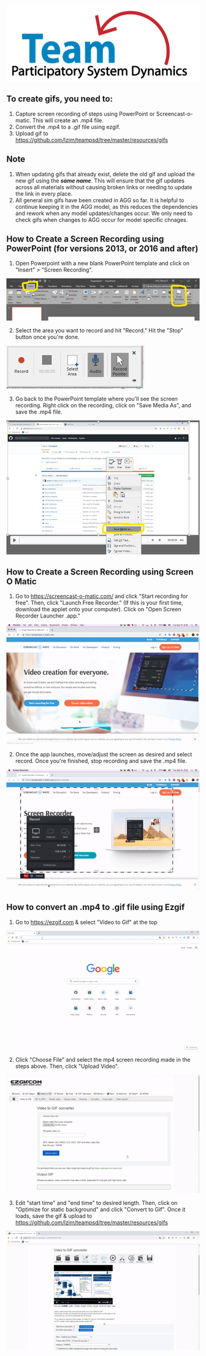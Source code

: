 <img src = "https://github.com/lzim/teampsd/blob/teampsd_style/teampsd_logo/team_psd_logo_sm.png"
     height = "200" width = "600">  
     
## To create gifs, you need to:
1. Capture screen recording of steps using PowerPoint or Screencast-o-matic. This will create an .mp4 file.
2. Convert the .mp4 to a .gif file using ezgif.
3. Upload gif to https://github.com/lzim/teampsd/tree/master/resources/gifs

## Note
1. When updating gifs that already exist, delete the old gif and upload the new gif using the ***same name***. This will ensure that the gif updates across all materials without causing broken links or needing to update the link in every place.
2. All general sim gifs have been created in AGG so far. It is helpful to continue keeping it in the AGG model, as this reduces the dependencies and rework when any model updates/changes occur. We only need to check gifs when changes to AGG occur for model specific chnages.

## How to Create a Screen Recording using PowerPoint (for versions 2013, or 2016 and after)
1. Open Powerpoint with a new blank PowerPoint template and click on "Insert" > "Screen Recording".

![](https://github.com/lzim/teampsd/blob/master/resources/gif_guide/ppt_how_to_1.jpg)  

2. Select the area you want to record and hit "Record." Hit the "Stop" button once you're done.

![](https://github.com/lzim/teampsd/blob/master/resources/gif_guide/ppt_how_to_2.PNG)  

3. Go back to the PowerPoint template where you'll see the screen recording. Right click on the recording, click on "Save Media As", and save the .mp4 file.

![](https://github.com/lzim/teampsd/blob/master/resources/gif_guide/ppt_how_to_3.jpg)  

## How to Create a Screen Recording using Screen O Matic
1. Go to https://screencast-o-matic.com/ and click "Start recording for free". Then, click "Launch Free Recorder." (If this is your first time, download the applet onto your computer). Click on "Open Screen Recorder Launcher .app."

![](https://github.com/lzim/teampsd/blob/master/resources/gif_guide/screenomatic_how_to_1.gif)  

2. Once the app launches, move/adjust the screen as desired and select record. Once you're finished, stop recording and save the .mp4 file. 

![](https://github.com/lzim/teampsd/blob/master/resources/gif_guide/screenomatic_how_to_2.gif)  

## How to convert an .mp4 to .gif file using Ezgif
1. Go to https://ezgif.com & select "Video to Gif" at the top

![](https://github.com/lzim/teampsd/blob/master/resources/gif_guide/ezgif_how_to_1.gif)  

2. Click "Choose File" and select the mp4 screen recording made in the steps above. Then, click "Upload Video".

![](https://github.com/lzim/teampsd/blob/master/resources/gif_guide/ezgif_how_to_2.gif)  

3. Edit "start time" and "end time" to desired length. Then, click on "Optimize for static background" and click "Convert to Gif". Once it loads, save the gif & upload to https://github.com/lzim/teampsd/tree/master/resources/gifs

![](https://github.com/lzim/teampsd/blob/master/resources/gif_guide/ezgif_how_to_3.gif)  

